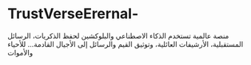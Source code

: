 # TrustVerseErernal-
منصة عالمية تستخدم الذكاء الاصطناعي والبلوكشين لحفظ الذكريات، الرسائل المستقبلية، الأرشيفات العائلية، وتوثيق القيم والرسائل إلى الأجيال القادمة… للأحياء والأموات

